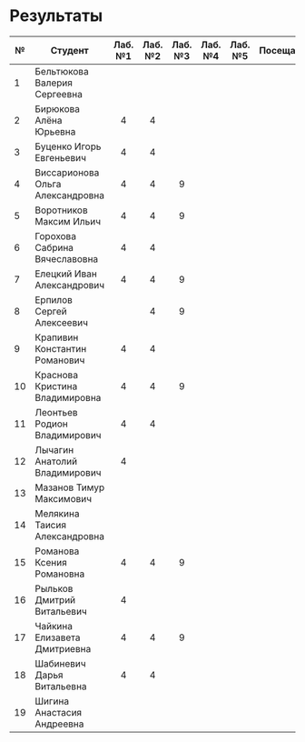 # Результаты

| №   | Студент                          | Лаб. №1 | Лаб. №2 | Лаб. №3 | Лаб. №4 | Лаб. №5 | Посещаемость | АТ1 | Оценка | Лаб. №6 | Лаб. №7 | Лаб. №8 | ИР  | Посещаемость | АТ2 | Оценка | Итоговые баллы | Итоговая оценка |
| --- | -------------------------------- | :-----: | :-----: | :-----: | :-----: | :-----: | :----------: | :-: | :----: | :-----: | :-----: | :-----: | :-: | :----------: | :-: | :----: | :------------: | :-------------: |
| 1   | Бельтюкова Валерия Сергеевна     |         |         |         |         |         |              |  0  |   2    |         |         |         |     |              |  0  |   2    |       0        |        2        |
| 2   | Бирюкова Алёна Юрьевна           |    4    |    4    |         |         |         |              |  8  |   2    |         |         |         |     |              |  0  |   2    |       8        |        2        |
| 3   | Буценко Игорь Евгеньевич         |    4    |    4    |         |         |         |              |  8  |   2    |         |         |         |     |              |  0  |   2    |       8        |        2        |
| 4   | Виссарионова Ольга Александровна |    4    |    4    |    9    |         |         |              | 17  |   2    |         |         |         |     |              |  0  |   2    |       17       |        2        |
| 5   | Воротников Максим Ильич          |    4    |    4    |    9    |         |         |              | 17  |   2    |         |         |         |     |              |  0  |   2    |       17       |        2        |
| 6   | Горохова Сабрина Вячеславовна    |    4    |    4    |         |         |         |              |  8  |   2    |         |         |         |     |              |  0  |   2    |       8        |        2        |
| 7   | Елецкий Иван Александрович       |    4    |    4    |    9    |         |         |              | 17  |   2    |         |         |         |     |              |  0  |   2    |       17       |        2        |
| 8   | Ерпилов Сергей Алексеевич        |         |    4    |    9    |         |         |              | 13  |   2    |         |         |         |     |              |  0  |   2    |       13       |        2        |
| 9   | Крапивин Константин Романович    |    4    |    4    |         |         |         |              |  8  |   2    |         |         |         |     |              |  0  |   2    |       8        |        2        |
| 10  | Краснова Кристина Владимировна   |    4    |    4    |    9    |         |         |              | 17  |   2    |         |         |         |     |              |  0  |   2    |       17       |        2        |
| 11  | Леонтьев Родион Владимирович     |    4    |    4    |         |         |         |              |  8  |   2    |         |         |         |     |              |  0  |   2    |       8        |        2        |
| 12  | Лычагин Анатолий Владимирович    |    4    |         |         |         |         |              |  4  |   2    |         |         |         |     |              |  0  |   2    |       4        |        2        |
| 13  | Мазанов Тимур Максимович         |         |         |         |         |         |              |  0  |   2    |         |         |         |     |              |  0  |   2    |       0        |        2        |
| 14  | Мелякина Таисия Александровна    |         |         |         |         |         |              |  0  |   2    |         |         |         |     |              |  0  |   2    |       0        |        2        |
| 15  | Романова Ксения Романовна        |    4    |    4    |    9    |         |         |              | 17  |   2    |         |         |         |     |              |  0  |   2    |       17       |        2        |
| 16  | Рыльков Дмитрий Витальевич       |    4    |         |         |         |         |              |  4  |   2    |         |         |         |     |              |  0  |   2    |       4        |        2        |
| 17  | Чайкина Елизавета Дмитриевна     |    4    |    4    |    9    |         |         |              | 17  |   2    |         |         |         |     |              |  0  |   2    |       17       |        2        |
| 18  | Шабиневич Дарья Витальевна       |    4    |    4    |         |         |         |              |  8  |   2    |         |         |         |     |              |  0  |   2    |       8        |        2        |
| 19  | Шигина Анастасия Андреевна       |         |         |         |         |         |              |  0  |   2    |         |         |         |     |              |  0  |   2    |       0        |        2        |
